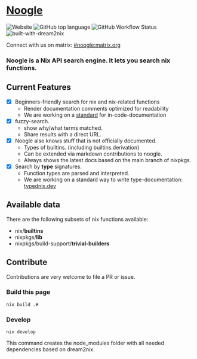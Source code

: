 # [Noogle](https://noogle.dev)

![Website](https://img.shields.io/website?down_message=noogle.dev&up_message=noogle.dev&url=https%3A%2F%2Fnoogle.dev)
![GitHub top language](https://img.shields.io/github/languages/top/hsjobeki/noogle)
![GitHub Workflow Status](https://img.shields.io/github/actions/workflow/status/hsjobeki/noogle/main.yml)
![built-with-dream2nix](https://img.shields.io/badge/built%20with-dream2nix-blue)

Connect with us on matrix: [#noogle:matrix.org](https://matrix.to/#/#noogle:matrix.org)

### Noogle is a Nix API search engine. It lets you search nix functions. 

## Current Features

- [x] Beginners-friendly search for nix and nix-related functions
  - Render documentation comments optimized for readability
  - We are working on a [standard]() for in-code-documentation
- [x] fuzzy-search.
  - show why/what terms matched.
  - Share results with a direct URL.
- [x] Noogle also knows stuff that is not officially documented.
  - Types of builtins. (including builtins.derivation)
  - Can be extended via markdown contributions to noogle.
  - Always shows the latest docs based on the main branch of nixpkgs.
- [x] Search by **type** signatures.
  - Function types are parsed and interpreted.
  - We are working on a standard way to write type-documentation: [typednix.dev](https://typednix.dev)

## Available data

There are the following subsets of nix functions available:

- nix/**builtins**
- nixpkgs/**lib**
- nixpkgs/build-support/**trivial-builders**

## Contribute

Contributions are very welcome to file a PR or issue.

### Build this page

`nix build .#`

### Develop

`nix develop`

This command creates the node_modules folder
with all needed dependencies based on dream2nix.
